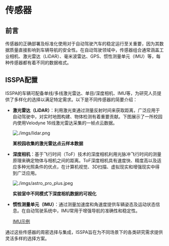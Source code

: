 # 传感器

<a style="display: none;" rel="me" href="https://fosstodon.org/@readthedocs">Mastodon</a>

## 前言

传感器的正确部署及标准化使用对于自动驾驶汽车的稳定运行至关重要，因为其数据质量直接影响到车辆导航的安全性。在自动驾驶领域中，传感器组合通常涵盖工业相机、激光雷达（LiDAR）、毫米波雷达、GPS、惯性测量单元（IMU）等，每种传感器都有着不同的数据格式。

## ISSPA配置

ISSPA的车辆可配备单线/多线激光雷达、单目/深度相机、IMU等，为研究人员提供了多样化的选择以满足特定需求。以下是不同传感器的简要介绍：

- **激光雷达（LiDAR）**：利用激光束通过测量反射时间来获取距离，广泛应用于自动驾驶中，对实时地图构建、物体检测有着重要贡献。下图展示了一所校园内使用Velodyne 16线激光雷达采集的一帧点云数据。

  ![./imgs/lidar.png](./imgs/lidar.png)
  
  **某校园收集的激光雷达点云样本数据**

- **深度相机**：基于飞行时间（ToF）技术的深度相机利用光脉冲飞行时间的测量原理来确定物体与相机之间的距离。ToF深度相机具有速度快、精度高以及适应多种光照条件的优点，在计算机视觉、3D扫描、虚拟现实和增强现实中得到广泛应用。

  ![./imgs/astro_pro_plus.jpeg](./imgs/astro_pro_plus.jpeg)
  
  **实验室中不同模式下深度相机数据的可视化**

- **惯性测量单元（IMU）**：通过测量加速度和角速度提供车辆姿态及运动状态信息。在自动驾驶系统中，IMU常用于增强导航的准确性和稳定性。

  [IMU示例](https://www.semanticscholar.org/paper/Gait-dynamics-sensing-using-IMU-sensor-array-system-Kardos%CC%8C-Balog/55e6ad65ed6249f6a50d83cca1188b688febadc1/figure/0)

通过这些传感器的周密选择与集成，ISSPA旨在为不同场景下的各类研究需求提供灵活多样的选择方案。